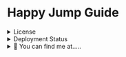 # Happy Jump Guide 
<details>
  <summary>License</summary>
      <div align="center">
<img src="https://gyazo.com/9b041112cbd095c8ab0d45fd1a71dbd3.png" alt="GPL-3.0">
</div> 
</details>

<details>
  <summary>Deployment Status</summary>
  <p align="center">
    <img src="https://api.netlify.com/api/v1/badges/97101fdf-0136-4b5f-800a-d9ef7339c034/deploy-status" alt="Netlify Status">
    <br>
  </p>
</details>

<details>
  <summary>👀 You can find me at.....</summary>
  <p align="center">
    Torn City<br>
    <a href="https://www.torn.com/2184575"><img src="https://www.torn.com/signature.php?id=3&user=2184575" alt="Torn City Signature"></a>
    <br><br>
    On Discord<br>
    <img src="https://dcbadge.vercel.app/api/shield/459644548541448212?style=flat&logoColor=presence" alt="Phillip_J_Fry">
    <br>or in<br>
    <a href="https://discord.com/invite/XdunSgj5be">
  <img src="https://img.shields.io/discord/1075820592034500718?label=TC-ESSENTIALS&style=flat&logoColor=3333cc" alt="Join TC-ESSENTIALS Discord">
    </a>
  </p>
</details>

